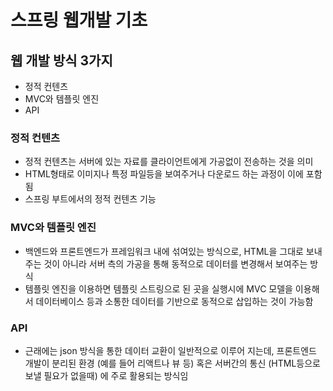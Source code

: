 # 스프링 웹개발 기초

## 웹 개발 방식 3가지

- 정적 컨텐츠
- MVC와 템플릿 엔진
- API

### 정적 컨텐츠

- 정적 컨텐츠는 서버에 있는 자료를 클라이언트에게 가공없이 전송하는 것을 의미
- HTML형태로 이미지나 특정 파일등을 보여주거나 다운로드 하는 과정이 이에 포함됨
- 스프링 부트에서의 정적 컨텐츠 기능

### MVC와 템플릿 엔진

- 백엔드와 프론트엔드가 프레임워크 내에 섞여있는 방식으로, HTML을 그대로 보내주는 것이 아니라 서버 측의 가공을 통해 동적으로 데이터를 변경해서 보여주는 방식
- 템플릿 엔진을 이용하면 템플릿 스트링으로 된 곳을 실행시에 MVC 모델을 이용해서 데이터베이스 등과 소통한 데이터를 기반으로 동적으로 삽입하는 것이 가능함

### API

- 근래에는 json 방식을 통한 데이터 교환이 일반적으로 이루어 지는데, 프론트엔드 개발이 분리된 환경 (예를 들어 리액트나 뷰 등) 혹은 서버간의 통신 (HTML등으로 보낼 필요가 없을때) 에 주로 활용되는 방식임
